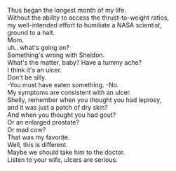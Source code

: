 
Thus began the longest month of my life.    
Without the ability to access the thrust-to-weight ratios,    
my well-intended effort to humiliate a NASA scientist,    
ground to a halt.    
Mom.    
uh.. what's going on?    
Something's wrong with Sheldon.    
What's the matter, baby? Have a tummy ache?    
I think it's an ulcer.    
Don't be silly.    
-You must have eaten something. -No.    
My symptoms are consistent with an ulcer.    
Shelly, remember when you thought you had leprosy,    
and it was just a patch of dry skin?    
And when you thought you had gout?    
Or an enlarged prostate?    
Or mad cow?    
That was my favorite.    
Well, this is different.    
Maybe we should take him to the doctor.    
Listen to your wife, ulcers are serious.    







